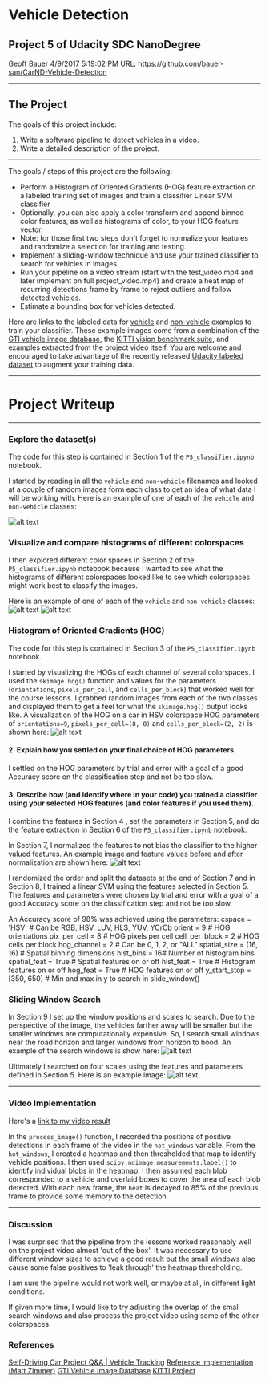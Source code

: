 # Vehicle Detection #
Project 5 of Udacity SDC NanoDegree
----------
Geoff Bauer
4/9/2017 5:19:02 PM 
URL: https://github.com/bauer-san/CarND-Vehicle-Detection

----------
## The Project ##
The goals of this project include:
1. Write a software pipeline to detect vehicles in a video.
2. Write a detailed description of the project. 
---
The goals / steps of this project are the following:

* Perform a Histogram of Oriented Gradients (HOG) feature extraction on a labeled training set of images and train a classifier Linear SVM classifier
* Optionally, you can also apply a color transform and append binned color features, as well as histograms of color, to your HOG feature vector. 
* Note: for those first two steps don't forget to normalize your features and randomize a selection for training and testing.
* Implement a sliding-window technique and use your trained classifier to search for vehicles in images.
* Run your pipeline on a video stream (start with the test_video.mp4 and later implement on full project_video.mp4) and create a heat map of recurring detections frame by frame to reject outliers and follow detected vehicles.
* Estimate a bounding box for vehicles detected.

Here are links to the labeled data for [vehicle](https://s3.amazonaws.com/udacity-sdc/Vehicle_Tracking/vehicles.zip) and [non-vehicle](https://s3.amazonaws.com/udacity-sdc/Vehicle_Tracking/non-vehicles.zip) examples to train your classifier.  These example images come from a combination of the [GTI vehicle image database](http://www.gti.ssr.upm.es/data/Vehicle_database.html), the [KITTI vision benchmark suite](http://www.cvlibs.net/datasets/kitti/), and examples extracted from the project video itself.   You are welcome and encouraged to take advantage of the recently released [Udacity labeled dataset](https://github.com/udacity/self-driving-car/tree/master/annotations) to augment your training data.  

---
# Project Writeup #

[//]: # (Image References)
[image1]: ./output_images/car_not_car.jpg "car notcar"
[image1b]: ./output_images/HSV_car.jpg "HSV histogram - car"
[image1c]: ./output_images/HSV_nocar.jpg "HSV histogram - no car" 
[image2]: ./output_images/HOG_example.jpg "Histogram of Gradients"
[image2b]: ./output_images/normalized_features.jpg "feature normalization"
[image3]: ./output_images/sliding_windows.jpg
[image4]: ./output_images/test_image1.jpg
[image5]: ./output_images/bboxes_and_heat.png
[image6]: ./output_images/labels_map.png
[image7]: ./output_images/output_bboxes.png
[video1]: ./project_video.mp4

---
### Explore the dataset(s) ###
The code for this step is contained in Section 1 of the `P5_classifier.ipynb` notebook.

I started by reading in all the `vehicle` and `non-vehicle` filenames and looked at a couple of random images form each class to get an idea of what data I will be working with.  Here is an example of one of each of the `vehicle` and `non-vehicle` classes:

![alt text][image1]

### Visualize and compare histograms of different colorspaces ###
I then explored different color spaces in Section 2 of the `P5_classifier.ipynb` notebook because I wanted to see what the histograms of different colorspaces looked like to see which colorspaces might work best to classify the images.

Here is an example of one of each of the `vehicle` and `non-vehicle` classes:
![alt text][image1b]
![alt text][image1c]

### Histogram of Oriented Gradients (HOG) ###
The code for this step is contained in Section 3 of the `P5_classifier.ipynb` notebook.

I started by visualizing the HOGs of each channel of several colorspaces.  I used the `skimage.hog()` function and values for the parameters (`orientations`, `pixels_per_cell`, and `cells_per_block`) that worked well for the course lessons.  I grabbed random images from each of the two classes and displayed them to get a feel for what the `skimage.hog()` output looks like.  A visualization of the HOG on a car in HSV colorspace HOG parameters of `orientations=9`, `pixels_per_cell=(8, 8)` and `cells_per_block=(2, 2)` is shown here:
![alt text][image2]

#### 2. Explain how you settled on your final choice of HOG parameters. ####

I settled on the HOG parameters by trial and error with a goal of a good Accuracy score on the classification step and not be too slow.

#### 3. Describe how (and identify where in your code) you trained a classifier using your selected HOG features (and color features if you used them). ####

I combine the features in Section 4 , set the parameters in Section 5, and do the feature extraction in Section 6 of the `P5_classifier.ipynb` notebook.

In Section 7, I normalized the features to not bias the classifier to the higher valued features.  An example image and feature values before and after normalization are shown here: 
![alt text][image2b]

I randomized the order and split the datasets at the end of Section 7 and in Section 8, I trained a linear SVM using the features selected in Section 5.  The features and parameters were chosen by trial and error with a goal of a good Accuracy score on the classification step and not be too slow.

An Accuracy score of 98% was achieved using the parameters:
    cspace = 'HSV' # Can be RGB, HSV, LUV, HLS, YUV, YCrCb
    orient = 9  # HOG orientations
    pix_per_cell = 8 # HOG pixels per cell
    cell_per_block = 2 # HOG cells per block
    hog_channel = 2 # Can be 0, 1, 2, or "ALL"
    spatial_size = (16, 16) # Spatial binning dimensions
    hist_bins = 16# Number of histogram bins
    spatial_feat = True # Spatial features on or off
    hist_feat = True # Histogram features on or off
    hog_feat = True # HOG features on or off
    y_start_stop = [350, 650] # Min and max in y to search in slide_window()

### Sliding Window Search ###

In Section 9 I set up the window positions and scales to search.  Due to the perspective of the image, the vehicles farther away will be smaller but the smaller windows are computationally expensive.  So, I search small windows near the road horizon and larger windows from horizon to hood.  An example of the search windows is show here:
![alt text][image3]

Ultimately I searched on four scales using the features and parameters defined in Section 5.  Here is an example image:
![alt text][image4]

---

### Video Implementation ###

Here's a [link to my video result](./P5_project_video_out.mp4)

In the `process_image()` function, I recorded the positions of positive detections in each frame of the video in the `hot_windows` variable.  From the `hot_windows`, I created a heatmap and then thresholded that map to identify vehicle positions.  I then used `scipy.ndimage.measurements.label()` to identify individual blobs in the heatmap.  I then assumed each blob corresponded to a vehicle and overlaid boxes to cover the area of each blob detected.  With each new frame, the `heat` is decayed to 85% of the previous frame to provide some memory to the detection. 

---

### Discussion ###
I was surprised that the pipeline from the lessons worked reasonably well on the project video almost 'out of the box'.  It was necessary to use different window sizes to achieve a good result but the small windows also cause some false positives to 'leak through' the heatmap thresholding.

I am sure the pipeline would not work well, or maybe at all, in different light conditions.

If given more time, I would like to try adjusting the overlap of the small search windows and also process the project video using some of the other colorspaces.

### References ###
[Self-Driving Car Project Q&A | Vehicle Tracking](https://www.youtube.com/watch?v=P2zwrTM8ueA) 
[Reference implementation (Matt Zimmer)](https://github.com/matthewzimmer/CarND-Vehicle-Detection-P5)
[GTI Vehicle Image Database](http://www.gti.ssr.upm.es/data/Vehicle_database.html)
[KITTI Project](http://www.cvlibs.net/datasets/kitti/)